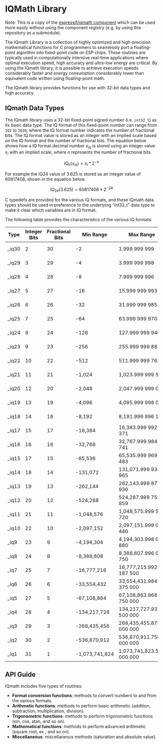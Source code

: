 # IQMath Library

Note: This is a copy of the [espressif/iqmath
component](https://components.espressif.com/components/espressif/iqmath) which
can be used more easily without using the component registry (e.g. by using this
repository as a submodule).
 
The IQmath Library is a collection of highly optimized and high-precision mathematical functions for C programmers to seamlessly port a floating-point algorithm into fixed-point code on ESP chips. These routines are typically used in computationally intensive real-time applications where optimal execution speed, high accuracy and ultra-low energy are critical. By using the IQmath library, it is possible to achieve execution speeds considerably faster and energy consumption considerably lower than equivalent code written using floating-point math.

The IQmath library provides functions for use with 32-bit data types and high accuracy.

## IQmath Data Types

The IQmath library uses a 32-bit fixed-point signed number (i.e. `int32_t`) as its basic data type. The IQ format of this fixed-point number can range from `IQ1` to `IQ30`, where the IQ format number indicates the number of fractional bits. The IQ format value is stored as an integer with an implied scale based on the IQ format and the number of fractional bits. The equation below shows how a IQ format decimal number $x_{iq}$ is stored using an integer value $x_i$ with an implied scale, where $n$ represents the number of fractional bits.

$$
IQ_n(x_{iq}) = x_i * 2^{-n}
$$

For example the IQ24 value of 3.625 is stored as an integer value of 60817408, shown in the equation below.

$$
IQ_{24}(3.625) = 60817408 * 2^{-24}
$$

C typedefs are provided for the various IQ formats, and these IQmath data types should be used in preference to the underlying “int32_t” data type to make it clear which variables are in IQ format.

The following table provides the characteristics of the various IQ formats:

| Type  | Integer Bits | Fractional Bits | Min Range      | Max Range                 | Resolution    |
|-------|--------------|-----------------|----------------|---------------------------|---------------|
| _iq30 | 2            | 30              | -2             | 1.999 999 999             | 0.000 000 001 |
| _iq29 | 3            | 29              | -4             | 3.999 999 998             | 0.000 000 002 |
| _iq28 | 4            | 28              | -8             | 7.999 999 996             | 0.000 000 004 |
| _iq27 | 5            | 27              | -16            | 15.999 999 993            | 0.000 000 007 |
| _iq26 | 6            | 26              | -32            | 31.999 999 985            | 0.000 000 015 |
| _iq25 | 7            | 25              | -64            | 63.999 999 970            | 0.000 000 030 |
| _iq24 | 8            | 24              | -128           | 127.999 999 940           | 0.000 000 060 |
| _iq23 | 9            | 23              | -256           | 255.999 999 881           | 0.000 000 119 |
| _iq22 | 10           | 22              | -512           | 511.999 999 762           | 0.000 000 238 |
| _iq21 | 11           | 21              | -1,024         | 1,023.999 999 523         | 0.000 000 477 |
| _iq20 | 12           | 20              | -2,048         | 2,047.999 999 046         | 0.000 000 954 |
| _iq19 | 13           | 19              | -4,096         | 4,095.999 998 093         | 0.000 001 907 |
| _iq18 | 14           | 18              | -8,192         | 8,191.999 996 185         | 0.000 003 815 |
| _iq17 | 15           | 17              | -16,384        | 16,383.999 992 371        | 0.000 007 629 |
| _iq16 | 16           | 16              | -32,768        | 32,767.999 984 741        | 0.000 015 259 |
| _iq15 | 17           | 15              | -65,536        | 65,535.999 969 483        | 0.000 030 518 |
| _iq14 | 18           | 14              | -131,072       | 131,071.999 938 965       | 0.000 061 035 |
| _iq13 | 19           | 13              | -262,144       | 262,143.999 877 930       | 0.000 122 070 |
| _iq12 | 20           | 12              | -524,288       | 524,287.999 755 859       | 0.000 244 141 |
| _iq11 | 21           | 11              | -1,048,576     | 1,048,575.999 511 720     | 0.000 488 281 |
| _iq10 | 22           | 10              | -2,097,152     | 2,097,151.999 023 440     | 0.000 976 563 |
| _iq9  | 23           | 9               | -4,194,304     | 4,194,303.998 046 880     | 0.001 953 125 |
| _iq8  | 24           | 8               | -8,388,608     | 8,388,607.996 093 750     | 0.003 906 250 |
| _iq7  | 25           | 7               | -16,777,216    | 16,777,215.992 187 500    | 0.007 812 500 |
| _iq6  | 26           | 6               | -33,554,432    | 33,554,431.984 375 000    | 0.015 625 000 |
| _iq5  | 27           | 5               | -67,108,864    | 67,108,863.968 750 000    | 0.031 250 000 |
| _iq4  | 28           | 4               | -134,217,728   | 134,217,727.937 500 000   | 0.062 500 000 |
| _iq3  | 29           | 3               | -268,435,456   | 268,435,455.875 000 000   | 0.125 000 000 |
| _iq2  | 30           | 2               | -536,870,912   | 536,870,911.750 000 000   | 0.250 000 000 |
| _iq1  | 31           | 1               | -1,073,741,824 | 1,073,741,823.500 000 000 | 0.500 000 000 |

## API Guide

IQmath includes five types of routines:

* **Format conversion functions**: methods to convert numbers to and from the various formats.
* **Arithmetic functions**: methods to perform basic arithmetic (addition, subtraction, multiplication, division).
* **Trigonometric functions**: methods to perform trigonometric functions (sin, cos, atan, and so on).
* **Mathematical functions**: methods to perform advanced arithmetic (square root, ex , and so on).
* **Miscellaneous**: miscellaneous methods (saturation and absolute value).
